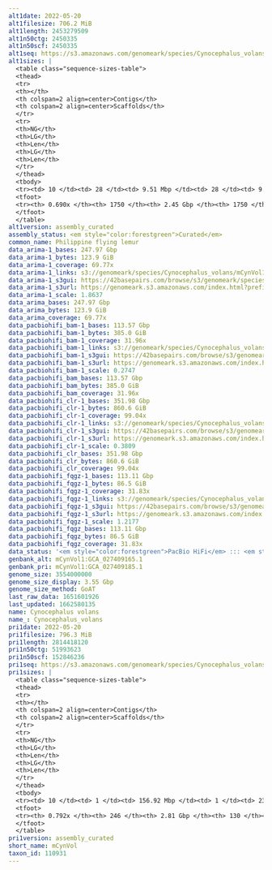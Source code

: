 ```yaml
---
alt1date: 2022-05-20
alt1filesize: 706.2 MiB
alt1length: 2453279509
alt1n50ctg: 2450335
alt1n50scf: 2450335
alt1seq: https://s3.amazonaws.com/genomeark/species/Cynocephalus_volans/mCynVol1/assembly_curated/mCynVol1.alt.cur.20220520.fasta.gz
alt1sizes: |
  <table class="sequence-sizes-table">
  <thead>
  <tr>
  <th></th>
  <th colspan=2 align=center>Contigs</th>
  <th colspan=2 align=center>Scaffolds</th>
  </tr>
  <tr>
  <th>NG</th>
  <th>LG</th>
  <th>Len</th>
  <th>LG</th>
  <th>Len</th>
  </tr>
  </thead>
  <tbody>
  <tr><td> 10 </td><td> 28 </td><td> 9.51 Mbp </td><td> 28 </td><td> 9.51 Mbp </td></tr>  <tr><td> 20 </td><td> 74 </td><td> 6.93 Mbp </td><td> 74 </td><td> 6.93 Mbp </td></tr>  <tr><td> 30 </td><td> 133 </td><td> 5.06 Mbp </td><td> 133 </td><td> 5.06 Mbp </td></tr>  <tr><td> 40 </td><td> 217 </td><td> 3.53 Mbp </td><td> 217 </td><td> 3.53 Mbp </td></tr>  <tr style="background-color:#cccccc;"><td> 50 </td><td> 338 </td><td> 2.45 Mbp </td><td> 338 </td><td> 2.45 Mbp </td></tr>  <tr><td> 60 </td><td> 529 </td><td> 1.40 Mbp </td><td> 529 </td><td> 1.40 Mbp </td></tr>  <tr><td> 70 </td><td> 0 </td><td>  </td><td> 0 </td><td>  </td></tr>  <tr><td> 80 </td><td> 0 </td><td>  </td><td> 0 </td><td>  </td></tr>  <tr><td> 90 </td><td> 0 </td><td>  </td><td> 0 </td><td>  </td></tr>  <tr><td> 100 </td><td> 0 </td><td>  </td><td> 0 </td><td>  </td></tr>  </tbody>
  <tfoot>
  <tr><th> 0.690x </th><th> 1750 </th><th> 2.45 Gbp </th><th> 1750 </th><th> 2.45 Gbp </th></tr>
  </tfoot>
  </table>
alt1version: assembly_curated
assembly_status: <em style="color:forestgreen">Curated</em>
common_name: Philippine flying lemur
data_arima-1_bases: 247.97 Gbp
data_arima-1_bytes: 123.9 GiB
data_arima-1_coverage: 69.77x
data_arima-1_links: s3://genomeark/species/Cynocephalus_volans/mCynVol1/genomic_data/arima/<br>
data_arima-1_s3gui: https://42basepairs.com/browse/s3/genomeark/species/Cynocephalus_volans/mCynVol1/genomic_data/arima/
data_arima-1_s3url: https://genomeark.s3.amazonaws.com/index.html?prefix=species/Cynocephalus_volans/mCynVol1/genomic_data/arima/
data_arima-1_scale: 1.8637
data_arima_bases: 247.97 Gbp
data_arima_bytes: 123.9 GiB
data_arima_coverage: 69.77x
data_pacbiohifi_bam-1_bases: 113.57 Gbp
data_pacbiohifi_bam-1_bytes: 385.0 GiB
data_pacbiohifi_bam-1_coverage: 31.96x
data_pacbiohifi_bam-1_links: s3://genomeark/species/Cynocephalus_volans/mCynVol1/genomic_data/pacbio_hifi/<br>
data_pacbiohifi_bam-1_s3gui: https://42basepairs.com/browse/s3/genomeark/species/Cynocephalus_volans/mCynVol1/genomic_data/pacbio_hifi/
data_pacbiohifi_bam-1_s3url: https://genomeark.s3.amazonaws.com/index.html?prefix=species/Cynocephalus_volans/mCynVol1/genomic_data/pacbio_hifi/
data_pacbiohifi_bam-1_scale: 0.2747
data_pacbiohifi_bam_bases: 113.57 Gbp
data_pacbiohifi_bam_bytes: 385.0 GiB
data_pacbiohifi_bam_coverage: 31.96x
data_pacbiohifi_clr-1_bases: 351.98 Gbp
data_pacbiohifi_clr-1_bytes: 860.6 GiB
data_pacbiohifi_clr-1_coverage: 99.04x
data_pacbiohifi_clr-1_links: s3://genomeark/species/Cynocephalus_volans/mCynVol1/genomic_data/pacbio_hifi/<br>
data_pacbiohifi_clr-1_s3gui: https://42basepairs.com/browse/s3/genomeark/species/Cynocephalus_volans/mCynVol1/genomic_data/pacbio_hifi/
data_pacbiohifi_clr-1_s3url: https://genomeark.s3.amazonaws.com/index.html?prefix=species/Cynocephalus_volans/mCynVol1/genomic_data/pacbio_hifi/
data_pacbiohifi_clr-1_scale: 0.3809
data_pacbiohifi_clr_bases: 351.98 Gbp
data_pacbiohifi_clr_bytes: 860.6 GiB
data_pacbiohifi_clr_coverage: 99.04x
data_pacbiohifi_fqgz-1_bases: 113.11 Gbp
data_pacbiohifi_fqgz-1_bytes: 86.5 GiB
data_pacbiohifi_fqgz-1_coverage: 31.83x
data_pacbiohifi_fqgz-1_links: s3://genomeark/species/Cynocephalus_volans/mCynVol1/genomic_data/pacbio_hifi/<br>
data_pacbiohifi_fqgz-1_s3gui: https://42basepairs.com/browse/s3/genomeark/species/Cynocephalus_volans/mCynVol1/genomic_data/pacbio_hifi/
data_pacbiohifi_fqgz-1_s3url: https://genomeark.s3.amazonaws.com/index.html?prefix=species/Cynocephalus_volans/mCynVol1/genomic_data/pacbio_hifi/
data_pacbiohifi_fqgz-1_scale: 1.2177
data_pacbiohifi_fqgz_bases: 113.11 Gbp
data_pacbiohifi_fqgz_bytes: 86.5 GiB
data_pacbiohifi_fqgz_coverage: 31.83x
data_status: '<em style="color:forestgreen">PacBio HiFi</em> ::: <em style="color:forestgreen">Arima</em>'
genbank_alt: mCynVol1:GCA_027409165.1
genbank_pri: mCynVol1:GCA_027409185.1
genome_size: 3554000000
genome_size_display: 3.55 Gbp
genome_size_method: GoAT
last_raw_data: 1651601926
last_updated: 1662580135
name: Cynocephalus volans
name_: Cynocephalus_volans
pri1date: 2022-05-20
pri1filesize: 796.3 MiB
pri1length: 2814418120
pri1n50ctg: 51993623
pri1n50scf: 152846236
pri1seq: https://s3.amazonaws.com/genomeark/species/Cynocephalus_volans/mCynVol1/assembly_curated/mCynVol1.pri.cur.20220520.fasta.gz
pri1sizes: |
  <table class="sequence-sizes-table">
  <thead>
  <tr>
  <th></th>
  <th colspan=2 align=center>Contigs</th>
  <th colspan=2 align=center>Scaffolds</th>
  </tr>
  <tr>
  <th>NG</th>
  <th>LG</th>
  <th>Len</th>
  <th>LG</th>
  <th>Len</th>
  </tr>
  </thead>
  <tbody>
  <tr><td> 10 </td><td> 1 </td><td> 156.92 Mbp </td><td> 1 </td><td> 234.98 Mbp </td></tr>  <tr><td> 20 </td><td> 4 </td><td> 126.66 Mbp </td><td> 2 </td><td> 187.14 Mbp </td></tr>  <tr><td> 30 </td><td> 7 </td><td> 91.85 Mbp </td><td> 4 </td><td> 169.06 Mbp </td></tr>  <tr><td> 40 </td><td> 11 </td><td> 69.20 Mbp </td><td> 7 </td><td> 165.29 Mbp </td></tr>  <tr style="background-color:#cccccc;"><td> 50 </td><td> 17 </td><td style="background-color:#88ff88;"> 51.99 Mbp </td><td> 9 </td><td style="background-color:#88ff88;"> 152.85 Mbp </td></tr>  <tr><td> 60 </td><td> 27 </td><td> 31.32 Mbp </td><td> 11 </td><td> 132.77 Mbp </td></tr>  <tr><td> 70 </td><td> 46 </td><td> 9.23 Mbp </td><td> 15 </td><td> 98.15 Mbp </td></tr>  <tr><td> 80 </td><td> 0 </td><td>  </td><td> 0 </td><td>  </td></tr>  <tr><td> 90 </td><td> 0 </td><td>  </td><td> 0 </td><td>  </td></tr>  <tr><td> 100 </td><td> 0 </td><td>  </td><td> 0 </td><td>  </td></tr>  </tbody>
  <tfoot>
  <tr><th> 0.792x </th><th> 246 </th><th> 2.81 Gbp </th><th> 130 </th><th> 2.81 Gbp </th></tr>
  </tfoot>
  </table>
pri1version: assembly_curated
short_name: mCynVol
taxon_id: 110931
---
```

